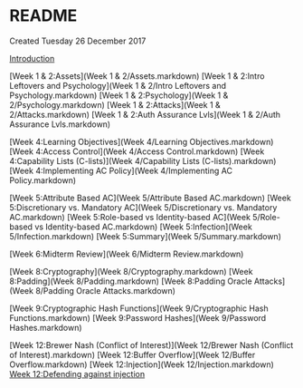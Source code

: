 # README
Created Tuesday 26 December 2017

[Introduction](Introduction.markdown)

[Week 1 & 2:Assets](Week 1 & 2/Assets.markdown)
[Week 1 & 2:Intro Leftovers and Psychology](Week 1 & 2/Intro Leftovers and Psychology.markdown)
[Week 1 & 2:Psychology](Week 1 & 2/Psychology.markdown)
[Week 1 & 2:Attacks](Week 1 & 2/Attacks.markdown)
[Week 1 & 2:Auth Assurance Lvls](Week 1 & 2/Auth Assurance Lvls.markdown)

[Week 4:Learning Objectives](Week 4/Learning Objectives.markdown)
[Week 4:Access Control](Week 4/Access Control.markdown)
[Week 4:Capability Lists (C-lists)](Week 4/Capability Lists (C-lists).markdown)
[Week 4:Implementing AC Policy](Week 4/Implementing AC Policy.markdown)

[Week 5:Attribute Based AC](Week 5/Attribute Based AC.markdown)
[Week 5:Discretionary vs. Mandatory AC](Week 5/Discretionary vs. Mandatory AC.markdown)
[Week 5:Role-based vs Identity-based AC](Week 5/Role-based vs Identity-based AC.markdown)
[Week 5:Infection](Week 5/Infection.markdown)
[Week 5:Summary](Week 5/Summary.markdown)

[Week 6:Midterm Review](Week 6/Midterm Review.markdown)

[Week 8:Cryptography](Week 8/Cryptography.markdown)
[Week 8:Padding](Week 8/Padding.markdown)
[Week 8:Padding Oracle Attacks](Week 8/Padding Oracle Attacks.markdown)

[Week 9:Cryptographic Hash Functions](Week 9/Cryptographic Hash Functions.markdown)
[Week 9:Password Hashes](Week 9/Password Hashes.markdown)

[Week 12:Brewer Nash (Conflict of Interest)](Week 12/Brewer Nash (Conflict of Interest).markdown)
[Week 12:Buffer Overflow](Week 12/Buffer Overflow.markdown)
[Week 12:Injection](Week 12/Injection.markdown)
[Week 12:Defending against injection](Week_12/Defending_against_injection.markdown)

